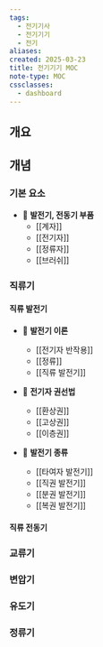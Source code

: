 ```yaml
---
tags:
  - 전기기사
  - 전기기기
  - 전기
aliases: 
created: 2025-03-23
title: 전기기기 MOC
note-type: MOC
cssclasses:
  - dashboard
---
```


## 개요

## 개념

### 기본 요소

- 📖 **발전기, 전동기 부품**
	- [[계자]]
	- [[전기자]]
	- [[정류자]]
	- [[브러쉬]]

### 직류기

#### 직류 발전기

- 📖 **발전기 이론**
	- [[전기자 반작용]]
	- [[정류]]
	- [[직류 발전기]]

- 📖 **전기자 권선법**
	- [[환상권]]
	- [[고상권]]
	- [[이층권]]

- 📖 **발전기 종류**
	- [[타여자 발전기]]
	- [[직권 발전기]]
	- [[분권 발전기]]
	- [[복권 발전기]]

#### 직류 전동기

### 교류기

### 변압기

### 유도기

### 정류기